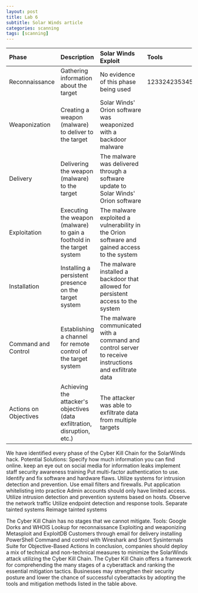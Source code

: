 ```yaml
---
layout: post
title: Lab 6
subtitle: Solar Winds article
categories: scanning
tags: [scanning]
---
```



|Phase	|Description|	Solar Winds Exploit|Tools|
|:-----------|:-----------|:-----------|:-----------
|Reconnaissance|Gathering information about the target|No evidence of this phase being used|123324235345|
|Weaponization|Creating a weapon (malware) to deliver to the target|Solar Winds' Orion software was weaponized with a backdoor malware|
|Delivery|Delivering the weapon (malware) to the target|The malware was delivered through a software update to Solar Winds' Orion software|
|Exploitation|Executing the weapon (malware) to gain a foothold in the target system|The malware exploited a vulnerability in the Orion software and gained access to the system|
|Installation|Installing a persistent presence on the target system|The malware installed a backdoor that allowed for persistent access to the system|
|Command and Control|Establishing a channel for remote control of the target system|The malware communicated with a command and control server to receive instructions and exfiltrate data|
|Actions on Objectives|Achieving the attacker's objectives (data exfiltration, disruption, etc.)|The attacker was able to exfiltrate data from multiple targets|

We have identified every phase of the Cyber Kill Chain for the SolarWinds hack.
Potential Solutions:
Specify how much information you can find online.
keep an eye out on social media for information leaks
implement staff security awareness training
Put multi-factor authentication to use.
Identify and fix software and hardware flaws.
Utilize systems for intrusion detection and prevention.
Use email filters and firewalls.
Put application whitelisting into practice
Admin accounts should only have limited access.
Utilize intrusion detection and prevention systems based on hosts.
Observe the network traffic
Utilize endpoint detection and response tools.
Separate tainted systems
Reimage tainted systems

The Cyber Kill Chain has no stages that we cannot mitigate.
Tools:
Google Dorks and WHOIS Lookup for reconnaissance
Exploiting and weaponizing Metasploit and ExploitDB
Customers through email for delivery
installing PowerShell
Command and control with Wireshark and Snort
Sysinternals Suite for Objective-Based Actions
In conclusion, companies should deploy a mix of technical and non-technical measures to minimize the SolarWinds attack utilizing the Cyber Kill Chain. The Cyber Kill Chain offers a framework for comprehending the many stages of a cyberattack and ranking the essential mitigation tactics. Businesses may strengthen their security posture and lower the chance of successful cyberattacks by adopting the tools and mitigation methods listed in the table above.
